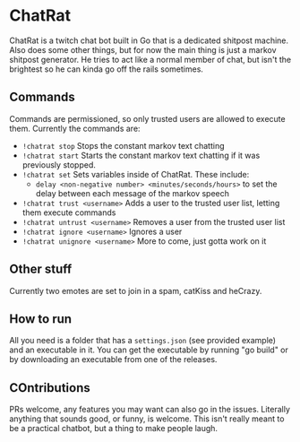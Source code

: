 # ChatRat
ChatRat is a twitch chat bot built in Go that is a dedicated shitpost machine. Also does some other things, but for now the main thing is just a markov shitpost generator. He tries to act like a normal member of chat, but isn't the brightest so he can kinda go off the rails sometimes. 

## Commands
Commands are permissioned, so only trusted users are allowed to execute them. Currently the commands are: 
- `!chatrat stop` Stops the constant markov text chatting
- `!chatrat start` Starts the constant markov text chatting if it was previously stopped. 
- `!chatrat set` Sets variables inside of ChatRat. These include: 
    - `delay <non-negative number> <minutes/seconds/hours>` to set the delay between each message of the markov speech
- `!chatrat trust <username>` Adds a user to the trusted user list, letting them execute commands
- `!chatrat untrust <username>` Removes a user from the trusted user list
- `!chatrat ignore <username>` Ignores a user 
- `!chatrat unignore <username>`
More to come, just gotta work on it

## Other stuff
Currently two emotes are set to join in a spam, catKiss and heCrazy. 

## How to run
All you need is a folder that has a `settings.json` (see provided example) and an executable in it. You can get the executable by running "go build" or by downloading an executable from one of the releases.

## COntributions
PRs welcome, any features you may want can also go in the issues. Literally anything that sounds good, or funny, is welcome. This isn't really meant to be a practical chatbot, but a thing to make people laugh. 
